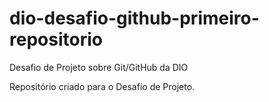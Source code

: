 # dio-desafio-github-primeiro-repositorio
Desafio de Projeto sobre Git/GitHub da DIO


Repositório criado para o Desafio de Projeto.
